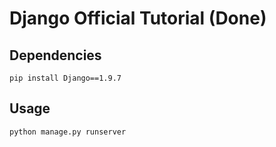 # Django Official Tutorial (Done)

## Dependencies

```
pip install Django==1.9.7
```

Usage
-----

    python manage.py runserver
